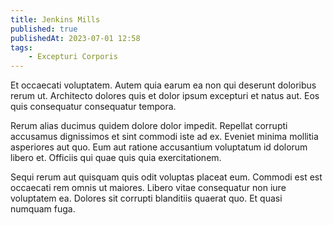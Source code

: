 ```yaml
---
title: Jenkins Mills
published: true
publishedAt: 2023-07-01 12:58
tags:
    - Excepturi Corporis
---
```


Et occaecati voluptatem. Autem quia earum ea non qui deserunt doloribus rerum ut. Architecto dolores quis et dolor ipsum excepturi et natus aut. Eos quis consequatur consequatur tempora.

Rerum alias ducimus quidem dolore dolor impedit. Repellat corrupti accusamus dignissimos et sint commodi iste ad ex. Eveniet minima mollitia asperiores aut quo. Eum aut ratione accusantium voluptatum id dolorum libero et. Officiis qui quae quis quia exercitationem.

Sequi rerum aut quisquam quis odit voluptas placeat eum. Commodi est est occaecati rem omnis ut maiores. Libero vitae consequatur non iure voluptatem ea. Dolores sit corrupti blanditiis quaerat quo. Et quasi numquam fuga.